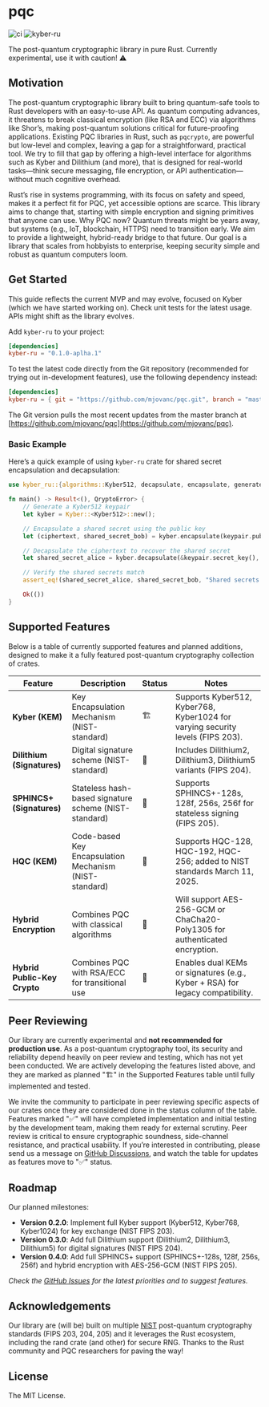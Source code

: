 # pqc

![ci](https://img.shields.io/github/actions/workflow/status/mjovanc/pqc/ci.yml?branch=master)
![kyber-ru](https://img.shields.io/crates/v/kyber-ru.svg)

The post-quantum cryptographic library in pure Rust. Currently experimental, use it with caution! ⚠️

## Motivation

The post-quantum cryptographic library built to bring quantum-safe tools to Rust developers with an easy-to-use API. As quantum computing advances, it threatens to break classical encryption (like RSA and ECC) via algorithms like Shor’s, making post-quantum solutions critical for future-proofing applications. Existing PQC libraries in Rust, such as `pqcrypto`, are powerful but low-level and complex, leaving a gap for a straightforward, practical tool. We try to fill that gap by offering a high-level interface for algorithms such as Kyber and Dilithium (and more), that is designed for real-world tasks—think secure messaging, file encryption, or API authentication—without much cognitive overhead.

Rust’s rise in systems programming, with its focus on safety and speed, makes it a perfect fit for PQC, yet accessible options are scarce. This library aims to change that, starting with simple encryption and signing primitives that anyone can use. Why PQC now? Quantum threats might be years away, but systems (e.g., IoT, blockchain, HTTPS) need to transition early. We aim to provide a lightweight, hybrid-ready bridge to that future. Our goal is a library that scales from hobbyists to enterprise, keeping security simple and robust as quantum computers loom.

## Get Started

This guide reflects the current MVP and may evolve, focused on Kyber (which we have started working on). Check unit tests for the latest usage. APIs might shift as the library evolves.

Add `kyber-ru` to your project:

```toml
[dependencies]
kyber-ru = "0.1.0-aplha.1"
```

To test the latest code directly from the Git repository (recommended for trying out in-development features), use the following dependency instead:

```toml
[dependencies]
kyber-ru = { git = "https://github.com/mjovanc/pqc.git", branch = "master" }
```

The Git version pulls the most recent updates from the master branch at [https://github.com/mjovanc/pqc](https://github.com/mjovanc/pqc).

### Basic Example

Here’s a quick example of using `kyber-ru` crate for shared secret encapsulation and decapsulation:

```rust
use kyber_ru::{algorithms::Kyber512, decapsulate, encapsulate, generate_keypair, QryptoError};

fn main() -> Result<(), QryptoError> {
    // Generate a Kyber512 keypair
    let kyber = Kyber::<Kyber512>::new();

    // Encapsulate a shared secret using the public key
    let (ciphertext, shared_secret_bob) = kyber.encapsulate(keypair.public_key())?;

    // Decapsulate the ciphertext to recover the shared secret
    let shared_secret_alice = kyber.decapsulate(&keypair.secret_key(), &ciphertext)?;

    // Verify the shared secrets match
    assert_eq!(shared_secret_alice, shared_secret_bob, "Shared secrets do not match");

    Ok(())
}
```

## Supported Features

Below is a table of currently supported features and planned additions, designed to make it a fully featured post-quantum cryptography collection of crates.

| Feature                    | Description                                              | Status | Notes                                                                                   |
|----------------------------|----------------------------------------------------------|------|-----------------------------------------------------------------------------------------|
| **Kyber (KEM)**            | Key Encapsulation Mechanism (NIST-standard)              | 🏗️ | Supports Kyber512, Kyber768, Kyber1024 for varying security levels (FIPS 203).          |
| **Dilithium (Signatures)** | Digital signature scheme (NIST-standard)                 | 🚧 | Includes Dilithium2, Dilithium3, Dilithium5 variants (FIPS 204).                        |
| **SPHINCS+ (Signatures)**  | Stateless hash-based signature scheme (NIST-standard)    | 🚧 | Supports SPHINCS+-128s, 128f, 256s, 256f for stateless signing (FIPS 205).              |
| **HQC (KEM)**              | Code-based Key Encapsulation Mechanism (NIST-standard)   | 🚧️ | Supports HQC-128, HQC-192, HQC-256; added to NIST standards March 11, 2025.             |
| **Hybrid Encryption**      | Combines PQC with classical algorithms                   | 🚧 | Will support AES-256-GCM or ChaCha20-Poly1305 for authenticated encryption.             |
| **Hybrid Public-Key Crypto** | Combines PQC with RSA/ECC for transitional use         | 🚧 | Enables dual KEMs or signatures (e.g., Kyber + RSA) for legacy compatibility.           |

## Peer Reviewing

Our library are currently experimental and **not recommended for production use**. As a post-quantum cryptography tool, its security and reliability depend heavily on peer review and testing, which has not yet been conducted. We are actively developing the features listed above, and they are marked as planned "🏗️" in the Supported Features table until fully implemented and tested.

We invite the community to participate in peer reviewing specific aspects of our crates once they are considered done in the status column of the table.
Features marked "✅" will have completed implementation and initial testing by the development team, making them ready for external scrutiny.
Peer review is critical to ensure cryptographic soundness, side-channel resistance, and practical usability. If you’re interested in contributing,
please send us a message on [GitHub Discussions](https://github.com/mjovanc/pqc/discussions),
and watch the table for updates as features move to "✅" status.

## Roadmap

Our planned milestones:

- **Version 0.2.0**: Implement full Kyber support (Kyber512, Kyber768, Kyber1024) for key exchange (NIST FIPS 203).
- **Version 0.3.0**: Add full Dilithium support (Dilithium2, Dilithium3, Dilithium5) for digital signatures (NIST FIPS 204).
- **Version 0.4.0**: Add full SPHINCS+ support (SPHINCS+-128s, 128f, 256s, 256f) and hybrid encryption with AES-256-GCM (NIST FIPS 205).

_Check the [GitHub Issues](https://github.com/mjovanc/qrypto/issues) for the latest priorities and to suggest features._

## Acknowledgements

Our library are (will be) built on multiple [NIST](https://www.nist.gov) post-quantum cryptography standards (FIPS 203, 204, 205) and it leverages the Rust ecosystem,
including the rand crate (and other) for secure RNG. Thanks to the Rust community and PQC researchers for paving the way!

## License

The MIT License.
